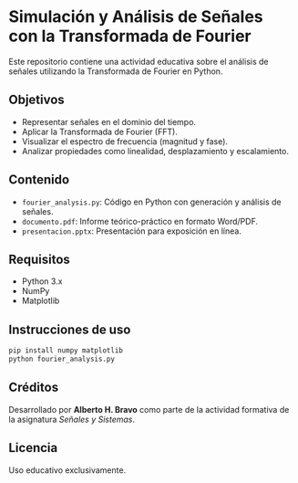 # Simulación y Análisis de Señales con la Transformada de Fourier

Este repositorio contiene una actividad educativa sobre el análisis de señales utilizando la Transformada de Fourier en Python.

## Objetivos
- Representar señales en el dominio del tiempo.
- Aplicar la Transformada de Fourier (FFT).
- Visualizar el espectro de frecuencia (magnitud y fase).
- Analizar propiedades como linealidad, desplazamiento y escalamiento.

## Contenido
- `fourier_analysis.py`: Código en Python con generación y análisis de señales.
- `documento.pdf`: Informe teórico-práctico en formato Word/PDF.
- `presentacion.pptx`: Presentación para exposición en línea.

## Requisitos
- Python 3.x
- NumPy
- Matplotlib

## Instrucciones de uso
```bash
pip install numpy matplotlib
python fourier_analysis.py
```

## Créditos
Desarrollado por **Alberto H. Bravo** como parte de la actividad formativa de la asignatura *Señales y Sistemas*.

## Licencia
Uso educativo exclusivamente.